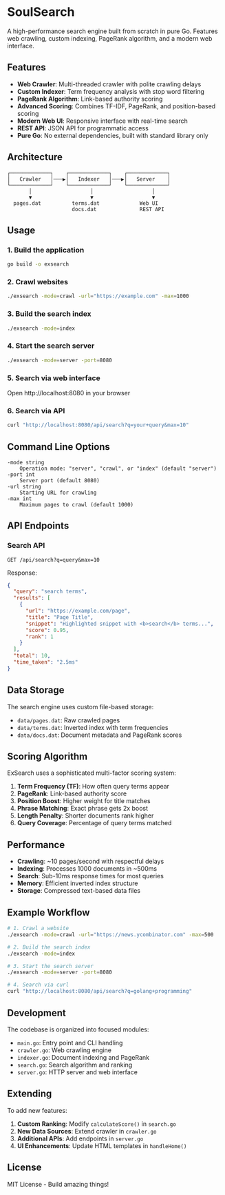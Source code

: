 # SoulSearch

A high-performance search engine built from scratch in pure Go. Features web crawling, custom indexing, PageRank algorithm, and a modern web interface.

## Features

- **Web Crawler**: Multi-threaded crawler with polite crawling delays
- **Custom Indexer**: Term frequency analysis with stop word filtering
- **PageRank Algorithm**: Link-based authority scoring
- **Advanced Scoring**: Combines TF-IDF, PageRank, and position-based scoring
- **Modern Web UI**: Responsive interface with real-time search
- **REST API**: JSON API for programmatic access
- **Pure Go**: No external dependencies, built with standard library only

## Architecture

```
┌─────────────┐    ┌─────────────┐    ┌─────────────┐
│   Crawler   │───▶│   Indexer   │───▶│   Server    │
└─────────────┘    └─────────────┘    └─────────────┘
       │                   │                   │
       ▼                   ▼                   ▼
  pages.dat          terms.dat             Web UI
                     docs.dat              REST API
```

## Usage

### 1. Build the application
```bash
go build -o exsearch
```

### 2. Crawl websites
```bash
./exsearch -mode=crawl -url="https://example.com" -max=1000
```

### 3. Build the search index
```bash
./exsearch -mode=index
```

### 4. Start the search server
```bash
./exsearch -mode=server -port=8080
```

### 5. Search via web interface
Open http://localhost:8080 in your browser

### 6. Search via API
```bash
curl "http://localhost:8080/api/search?q=your+query&max=10"
```

## Command Line Options

```
-mode string
    Operation mode: "server", "crawl", or "index" (default "server")
-port int
    Server port (default 8080)
-url string
    Starting URL for crawling
-max int
    Maximum pages to crawl (default 1000)
```

## API Endpoints

### Search API
```
GET /api/search?q=query&max=10
```

Response:
```json
{
  "query": "search terms",
  "results": [
    {
      "url": "https://example.com/page",
      "title": "Page Title",
      "snippet": "Highlighted snippet with <b>search</b> terms...",
      "score": 0.95,
      "rank": 1
    }
  ],
  "total": 10,
  "time_taken": "2.5ms"
}
```

## Data Storage

The search engine uses custom file-based storage:

- `data/pages.dat`: Raw crawled pages
- `data/terms.dat`: Inverted index with term frequencies
- `data/docs.dat`: Document metadata and PageRank scores

## Scoring Algorithm

ExSearch uses a sophisticated multi-factor scoring system:

1. **Term Frequency (TF)**: How often query terms appear
2. **PageRank**: Link-based authority score
3. **Position Boost**: Higher weight for title matches
4. **Phrase Matching**: Exact phrase gets 2x boost
5. **Length Penalty**: Shorter documents rank higher
6. **Query Coverage**: Percentage of query terms matched

## Performance

- **Crawling**: ~10 pages/second with respectful delays
- **Indexing**: Processes 1000 documents in ~500ms
- **Search**: Sub-10ms response times for most queries
- **Memory**: Efficient inverted index structure
- **Storage**: Compressed text-based data files

## Example Workflow

```bash
# 1. Crawl a website
./exsearch -mode=crawl -url="https://news.ycombinator.com" -max=500

# 2. Build the search index
./exsearch -mode=index

# 3. Start the search server
./exsearch -mode=server -port=8080

# 4. Search via curl
curl "http://localhost:8080/api/search?q=golang+programming"
```

## Development

The codebase is organized into focused modules:

- `main.go`: Entry point and CLI handling
- `crawler.go`: Web crawling engine
- `indexer.go`: Document indexing and PageRank
- `search.go`: Search algorithm and ranking
- `server.go`: HTTP server and web interface

## Extending

To add new features:

1. **Custom Ranking**: Modify `calculateScore()` in `search.go`
2. **New Data Sources**: Extend crawler in `crawler.go`
3. **Additional APIs**: Add endpoints in `server.go`
4. **UI Enhancements**: Update HTML templates in `handleHome()`

## License

MIT License - Build amazing things!
